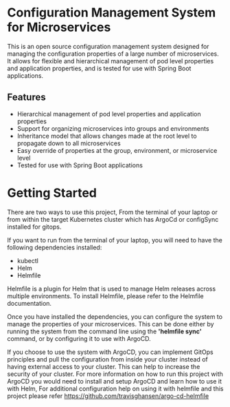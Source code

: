# Configuration Management System for Microservices
This is an open source configuration management system designed for managing the configuration properties of a large number of microservices. It allows for flexible and hierarchical management of pod level properties and application properties, and is tested for use with Spring Boot applications.

## Features
* Hierarchical management of pod level properties and application properties
* Support for organizing microservices into groups and environments
* Inheritance model that allows changes made at the root level to propagate down to all microservices
* Easy override of properties at the group, environment, or microservice level
* Tested for use with Spring Boot applications

# Getting Started
There are two ways to use this project, From the terminal of your laptop or from within the target Kubernetes cluster which has ArgoCd or configSync installed for gitops.

If you want to run from the terminal of your laptop, you will need to have the following dependencies installed:

* kubectl
* Helm
* Helmfile

Helmfile is a plugin for Helm that is used to manage Helm releases across multiple environments. To install Helmfile, please refer to the Helmfile documentation.

Once you have installed the dependencies, you can configure the system to manage the properties of your microservices. This can be done either by running the system from the command line using the <b>'helmfile sync'</b>  command, or by configuring it to use with ArgoCD.

If you choose to use the system with ArgoCD, you can implement GitOps principles and pull the configuration from inside your cluster instead of having external access to your cluster. This can help to increase the security of your cluster. For more information on how to run this project with ArgoCD you would need to install and setup ArgoCD and learn how to use it with Helm, For additional configuration help on using it with helmfile and this project please refer https://github.com/travisghansen/argo-cd-helmfile


